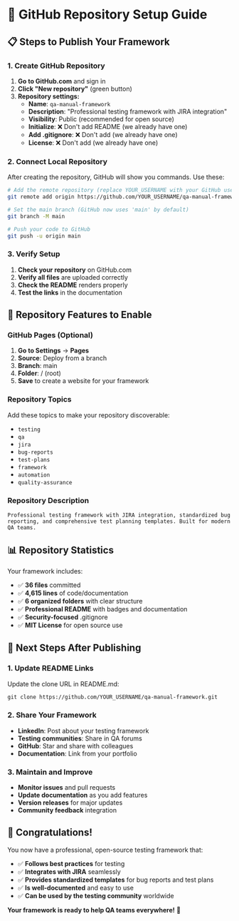 # 🚀 GitHub Repository Setup Guide

## 📋 Steps to Publish Your Framework

### 1. Create GitHub Repository

1. **Go to GitHub.com** and sign in
2. **Click "New repository"** (green button)
3. **Repository settings:**
   - **Name**: `qa-manual-framework`
   - **Description**: "Professional testing framework with JIRA integration"
   - **Visibility**: Public (recommended for open source)
   - **Initialize**: ❌ Don't add README (we already have one)
   - **Add .gitignore**: ❌ Don't add (we already have one)
   - **License**: ❌ Don't add (we already have one)

### 2. Connect Local Repository

After creating the repository, GitHub will show you commands. Use these:

```bash
# Add the remote repository (replace YOUR_USERNAME with your GitHub username)
git remote add origin https://github.com/YOUR_USERNAME/qa-manual-framework.git

# Set the main branch (GitHub now uses 'main' by default)
git branch -M main

# Push your code to GitHub
git push -u origin main
```

### 3. Verify Setup

1. **Check your repository** on GitHub.com
2. **Verify all files** are uploaded correctly
3. **Check the README** renders properly
4. **Test the links** in the documentation

## 🎯 Repository Features to Enable

### GitHub Pages (Optional)
1. **Go to Settings** → **Pages**
2. **Source**: Deploy from a branch
3. **Branch**: main
4. **Folder**: / (root)
5. **Save** to create a website for your framework

### Repository Topics
Add these topics to make your repository discoverable:
- `testing`
- `qa`
- `jira`
- `bug-reports`
- `test-plans`
- `framework`
- `automation`
- `quality-assurance`

### Repository Description
```
Professional testing framework with JIRA integration, standardized bug reporting, and comprehensive test planning templates. Built for modern QA teams.
```

## 📊 Repository Statistics

Your framework includes:
- ✅ **36 files** committed
- ✅ **4,615 lines** of code/documentation
- ✅ **6 organized folders** with clear structure
- ✅ **Professional README** with badges and documentation
- ✅ **Security-focused** .gitignore
- ✅ **MIT License** for open source use

## 🔗 Next Steps After Publishing

### 1. Update README Links
Update the clone URL in README.md:
```markdown
git clone https://github.com/YOUR_USERNAME/qa-manual-framework.git
```

### 2. Share Your Framework
- **LinkedIn**: Post about your testing framework
- **Testing communities**: Share in QA forums
- **GitHub**: Star and share with colleagues
- **Documentation**: Link from your portfolio

### 3. Maintain and Improve
- **Monitor issues** and pull requests
- **Update documentation** as you add features
- **Version releases** for major updates
- **Community feedback** integration

## 🎉 Congratulations!

You now have a professional, open-source testing framework that:
- ✅ **Follows best practices** for testing
- ✅ **Integrates with JIRA** seamlessly
- ✅ **Provides standardized templates** for bug reports and test plans
- ✅ **Is well-documented** and easy to use
- ✅ **Can be used by the testing community** worldwide

**Your framework is ready to help QA teams everywhere!** 🚀
